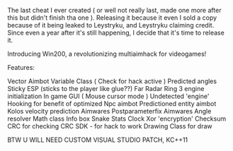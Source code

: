  The last cheat I ever created ( or well not really last, made one more after this but didn't finish tha one ). Releasing it because it even I sold a copy because of it being leaked to Leystryku, and Leystryku claiming credit. Since even a year after it's still happening, I decide that it's time to release it.
 
 
 Introducing Win200, a revolutionizing multiaimhack for videogames!


Features:

Vector Aimbot
Variable Class ( Check for hack active )
Predicted angles
Sticky ESP (sticks to the player like glue??)
Far Radar
Ring 3 engine initialization
In game GUI ( Mouse cursor mode )
Undetected 'engine' Hooking for benefit of optimized
Npc aimbot
Predictioned entity aimbot
Kolos velocity prediction
Aimwares Postparameterfix
Aimwares Angle resolver
Math class
Info box
Snake
Stats
Clock
Xor 'encryption'
Checksum CRC for checking CRC
SDK - for hack to work
Drawing Class for draw


BTW U WILL NEED CUSTOM VISUAL STUDIO PATCH, KC++11
